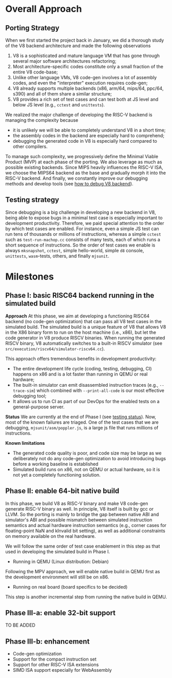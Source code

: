 # Overall Approach

## Porting Strategy

When we first started the project back in January, we did a thorough study of the V8 backend architecture and made the following observations
1. V8 is a sophisticated and mature language VM that has gone through several major software architectures refactoring;
2. Most architecture-specific codes constitute only a small fraction of the entire V8 code-base;
3. Unlike other language VMs, V8 code-gen involves a lot of assembly codes, and even the "interpreter" execution requires code-gen;
4. V8 already supports multiple backends (x86, arm/64, mips/64, ppc/64, s390) and all of them share a similar structure;
5. V8 provides a rich set of test cases and can test both at JS level and below JS level (e.g., `cctest` and `unittests`).

We realized the major challenge of developing the RISC-V backend is managing the complexity because 
- it is unlikely we will be able to completely understand V8 in a short time;
- the assembly codes in the backend are especially hard to comprehend; 
- debugging the generated code in V8 is especially hard compared to other compilers. 

To manage such complexity, we progressively define the Minimal Viable Product (MVP) at each phase of the porting. We also leverage as much as possible existing backends. Since MIPS heavily influences the RISC-V ISA, we choose the MIPS64 backend as the base and gradually morph it into the RISC-V backend. And finally, we constantly improve our debugging methods and develop tools (see [how to debug V8 backend](How-to-debug-V8)). 
  
## Testing strategy

Since debugging is a big challenge in developing a new backend in V8, being able to expose bugs in a minimal test case is especially important to development productivity. Therefore, we paid special attention to the order by which test cases are enabled. For instance, even a simple JS test can run tens of thousands or millions of instructions, whereas a simple `cctest` such as `test-run-machop.cc` consists of many tests, each of which runs a short sequence of instructions. So the order of test cases we enable is always `mksnapshot`, `cctest`, simple hello-world, simple `d8` console, `unittests`, `wasm`-tests, others, and finally `mjsunit`. 

# Milestones

## Phase I: basic RISC64 backend running in the simulated build

**Approach**
At this phase, we aim at developing a functioning RISC64 backend (no code-gen optimization) that can pass all V8 test cases in the simulated build. The simulated build is a unique feature of V8 that allows V8 in the X86 binary form to run on the host machine (i.e., x86), but let the code generator in V8 produce RISCV binaries. When running the generated RISCV binary, V8 automatically switches to a built-in RISCV simulator (see `src/execution/riscv64/simulator-riscv64.cc`).

This approach offers tremendous benefits in development productivity:
- The entire development life cycle (coding, testing, debugging, CI) happens on x86 and is a lot faster than running in QEMU or real hardware;
- The built-in simulator can emit disassembled instruction traces (e.g., `--trace-sim`) which combined with `--print-all-code` is our most effective debugging tool;
- It allows us to run CI as part of our DevOps for the enabled tests on a general-purpose server.

**Status** 
We are currently at the end of Phase I (see [testing status](Testing-Status)). Now, most of the known failures are triaged. One of the test cases that we are debugging, `mjsunit/asm/poppler.js`, is a large js file that runs millions of instructions. 

**Known limitations**

- The generated code quality is poor, and code size may be large as we deliberately not do any code-gen optimization to avoid introducing bugs before a working baseline is established
- Simulated build runs on x86, not on QEMU or actual hardware, so it is not yet a completely functioning solution.

## Phase II: enable 64-bit native build

In this phase, we build V8 as RISC-V binary and make V8 code-gen generate RISC-V binary as well. In principle, V8 itself is built by gcc or LLVM. So the porting is mainly to bridge the gap between native ABI and simulator's ABI and possible mismatch between simulated instruction semantics and actual hardware instruction semantics (e.g., corner cases for floating-point NaN and kInvalid bit setting), as well as additional constraints on memory available on the real hardware.

We will follow the same order of test case enablement in this step as that used in developing the simulated build in Phase I.

- Running in QEMU (Linux distribution: Debian)

Following the MPV approach, we will enable native build in QEMU first as the development environment will still be on x86. 

- Running on real board (board specifics to be decided) 

This step is another incremental step from running the native build in QEMU.

## Phase III-a: enable 32-bit support

TO BE ADDED

## Phase III-b: enhancement

- Code-gen optimization
- Support for the compact instruction set
- Support for other RISC-V ISA extensions
- SIMD ISA support especially for WebAssembly 